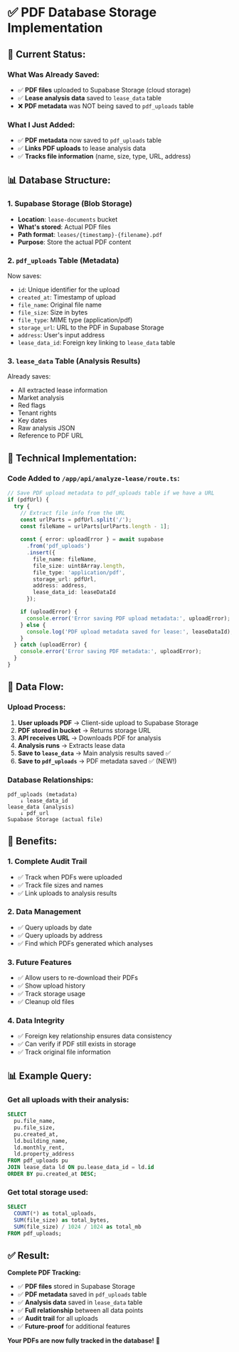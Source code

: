 # ✅ **PDF Database Storage Implementation**

## 🎯 **Current Status:**

### **What Was Already Saved:**
- ✅ **PDF files** uploaded to Supabase Storage (cloud storage)
- ✅ **Lease analysis data** saved to `lease_data` table
- ❌ **PDF metadata** was NOT being saved to `pdf_uploads` table

### **What I Just Added:**
- ✅ **PDF metadata** now saved to `pdf_uploads` table
- ✅ **Links PDF uploads** to lease analysis data
- ✅ **Tracks file information** (name, size, type, URL, address)

## 📊 **Database Structure:**

### **1. Supabase Storage (Blob Storage)**
- **Location**: `lease-documents` bucket
- **What's stored**: Actual PDF files
- **Path format**: `leases/{timestamp}-{filename}.pdf`
- **Purpose**: Store the actual PDF content

### **2. `pdf_uploads` Table (Metadata)**
Now saves:
- `id`: Unique identifier for the upload
- `created_at`: Timestamp of upload
- `file_name`: Original file name
- `file_size`: Size in bytes
- `file_type`: MIME type (application/pdf)
- `storage_url`: URL to the PDF in Supabase Storage
- `address`: User's input address
- `lease_data_id`: Foreign key linking to `lease_data` table

### **3. `lease_data` Table (Analysis Results)**
Already saves:
- All extracted lease information
- Market analysis
- Red flags
- Tenant rights
- Key dates
- Raw analysis JSON
- Reference to PDF URL

## 🔧 **Technical Implementation:**

### **Code Added to `/app/api/analyze-lease/route.ts`:**

```typescript
// Save PDF upload metadata to pdf_uploads table if we have a URL
if (pdfUrl) {
  try {
    // Extract file info from the URL
    const urlParts = pdfUrl.split('/');
    const fileName = urlParts[urlParts.length - 1];
    
    const { error: uploadError } = await supabase
      .from('pdf_uploads')
      .insert({
        file_name: fileName,
        file_size: uint8Array.length,
        file_type: 'application/pdf',
        storage_url: pdfUrl,
        address: address,
        lease_data_id: leaseDataId
      });

    if (uploadError) {
      console.error('Error saving PDF upload metadata:', uploadError);
    } else {
      console.log('PDF upload metadata saved for lease:', leaseDataId);
    }
  } catch (uploadError) {
    console.error('Error saving PDF metadata:', uploadError);
  }
}
```

## 📝 **Data Flow:**

### **Upload Process:**
1. **User uploads PDF** → Client-side upload to Supabase Storage
2. **PDF stored in bucket** → Returns storage URL
3. **API receives URL** → Downloads PDF for analysis
4. **Analysis runs** → Extracts lease data
5. **Save to `lease_data`** → Main analysis results saved ✅
6. **Save to `pdf_uploads`** → PDF metadata saved ✅ (NEW!)

### **Database Relationships:**
```
pdf_uploads (metadata)
    ↓ lease_data_id
lease_data (analysis)
    ↓ pdf_url
Supabase Storage (actual file)
```

## 🎉 **Benefits:**

### **1. Complete Audit Trail**
- ✅ Track when PDFs were uploaded
- ✅ Track file sizes and names
- ✅ Link uploads to analysis results

### **2. Data Management**
- ✅ Query uploads by date
- ✅ Query uploads by address
- ✅ Find which PDFs generated which analyses

### **3. Future Features**
- ✅ Allow users to re-download their PDFs
- ✅ Show upload history
- ✅ Track storage usage
- ✅ Cleanup old files

### **4. Data Integrity**
- ✅ Foreign key relationship ensures data consistency
- ✅ Can verify if PDF still exists in storage
- ✅ Track original file information

## 📊 **Example Query:**

### **Get all uploads with their analysis:**
```sql
SELECT 
  pu.file_name,
  pu.file_size,
  pu.created_at,
  ld.building_name,
  ld.monthly_rent,
  ld.property_address
FROM pdf_uploads pu
JOIN lease_data ld ON pu.lease_data_id = ld.id
ORDER BY pu.created_at DESC;
```

### **Get total storage used:**
```sql
SELECT 
  COUNT(*) as total_uploads,
  SUM(file_size) as total_bytes,
  SUM(file_size) / 1024 / 1024 as total_mb
FROM pdf_uploads;
```

## ✅ **Result:**

**Complete PDF Tracking:**
- ✅ **PDF files** stored in Supabase Storage
- ✅ **PDF metadata** saved in `pdf_uploads` table
- ✅ **Analysis data** saved in `lease_data` table
- ✅ **Full relationship** between all data points
- ✅ **Audit trail** for all uploads
- ✅ **Future-proof** for additional features

**Your PDFs are now fully tracked in the database!** 🎉
